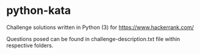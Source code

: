 # python-kata

Challenge solutions written in Python (3) for https://www.hackerrank.com/

Questions posed can be found in challenge-description.txt file within respective 
folders.
